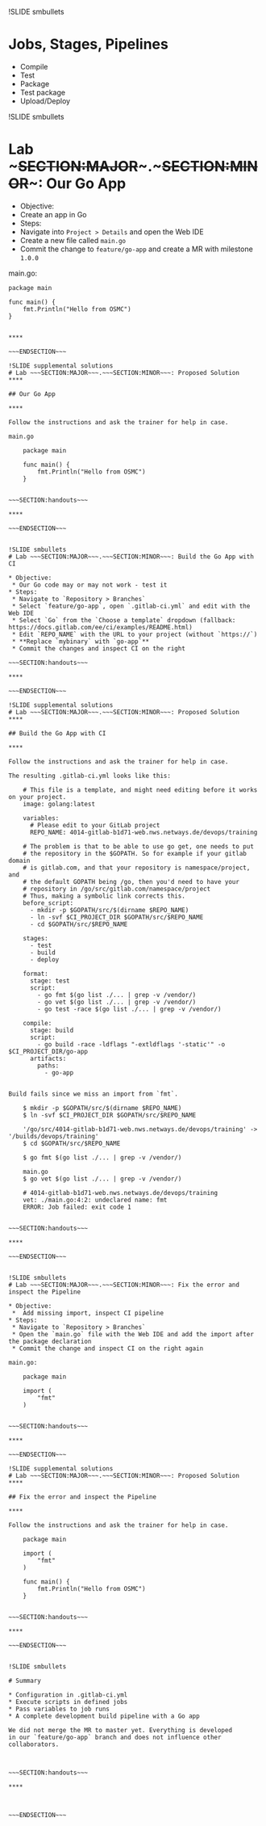 !SLIDE smbullets
# Jobs, Stages, Pipelines

* Compile
* Test
* Package
* Test package
* Upload/Deploy

!SLIDE smbullets
# Lab ~~~SECTION:MAJOR~~~.~~~SECTION:MINOR~~~: Our Go App

* Objective:
 * Create an app in Go
* Steps:
 * Navigate into `Project > Details` and open the Web IDE
 * Create a new file called `main.go`
 * Commit the change to `feature/go-app` and create a MR with milestone `1.0.0`

main.go:

    package main

    func main() {
        fmt.Println("Hello from OSMC")
    }

~~~SECTION:handouts~~~

****

~~~ENDSECTION~~~

!SLIDE supplemental solutions
# Lab ~~~SECTION:MAJOR~~~.~~~SECTION:MINOR~~~: Proposed Solution
****

## Our Go App

****

Follow the instructions and ask the trainer for help in case.

main.go

    package main

    func main() {
        fmt.Println("Hello from OSMC")
    }


~~~SECTION:handouts~~~

****

~~~ENDSECTION~~~


!SLIDE smbullets
# Lab ~~~SECTION:MAJOR~~~.~~~SECTION:MINOR~~~: Build the Go App with CI

* Objective:
 * Our Go code may or may not work - test it
* Steps:
 * Navigate to `Repository > Branches`
 * Select `feature/go-app`, open `.gitlab-ci.yml` and edit with the Web IDE
 * Select `Go` from the `Choose a template` dropdown (fallback: https://docs.gitlab.com/ee/ci/examples/README.html)
 * Edit `REPO_NAME` with the URL to your project (without `https://`)
 * **Replace `mybinary` with `go-app`**
 * Commit the changes and inspect CI on the right

~~~SECTION:handouts~~~

****

~~~ENDSECTION~~~

!SLIDE supplemental solutions
# Lab ~~~SECTION:MAJOR~~~.~~~SECTION:MINOR~~~: Proposed Solution
****

## Build the Go App with CI

****

Follow the instructions and ask the trainer for help in case.

The resulting .gitlab-ci.yml looks like this:

    # This file is a template, and might need editing before it works on your project.
    image: golang:latest
    
    variables:
      # Please edit to your GitLab project
      REPO_NAME: 4014-gitlab-b1d71-web.nws.netways.de/devops/training
    
    # The problem is that to be able to use go get, one needs to put
    # the repository in the $GOPATH. So for example if your gitlab domain
    # is gitlab.com, and that your repository is namespace/project, and
    # the default GOPATH being /go, then you'd need to have your
    # repository in /go/src/gitlab.com/namespace/project
    # Thus, making a symbolic link corrects this.
    before_script:
      - mkdir -p $GOPATH/src/$(dirname $REPO_NAME)
      - ln -svf $CI_PROJECT_DIR $GOPATH/src/$REPO_NAME
      - cd $GOPATH/src/$REPO_NAME
    
    stages:
      - test
      - build
      - deploy
    
    format:
      stage: test
      script:
        - go fmt $(go list ./... | grep -v /vendor/)
        - go vet $(go list ./... | grep -v /vendor/)
        - go test -race $(go list ./... | grep -v /vendor/)
    
    compile:
      stage: build
      script:
        - go build -race -ldflags "-extldflags '-static'" -o $CI_PROJECT_DIR/go-app
      artifacts:
        paths:
          - go-app


Build fails since we miss an import from `fmt`.

    $ mkdir -p $GOPATH/src/$(dirname $REPO_NAME)
    $ ln -svf $CI_PROJECT_DIR $GOPATH/src/$REPO_NAME
    
    '/go/src/4014-gitlab-b1d71-web.nws.netways.de/devops/training' -> '/builds/devops/training'
    $ cd $GOPATH/src/$REPO_NAME
    
    $ go fmt $(go list ./... | grep -v /vendor/)
    
    main.go
    $ go vet $(go list ./... | grep -v /vendor/)
    
    # 4014-gitlab-b1d71-web.nws.netways.de/devops/training
    vet: ./main.go:4:2: undeclared name: fmt
    ERROR: Job failed: exit code 1


~~~SECTION:handouts~~~

****

~~~ENDSECTION~~~


!SLIDE smbullets
# Lab ~~~SECTION:MAJOR~~~.~~~SECTION:MINOR~~~: Fix the error and inspect the Pipeline

* Objective:
 *  Add missing import, inspect CI pipeline
* Steps:
 * Navigate to `Repository > Branches`
 * Open the `main.go` file with the Web IDE and add the import after the package declaration
 * Commit the change and inspect CI on the right again

main.go:

    package main

    import (
        "fmt"
    )


~~~SECTION:handouts~~~

****

~~~ENDSECTION~~~

!SLIDE supplemental solutions
# Lab ~~~SECTION:MAJOR~~~.~~~SECTION:MINOR~~~: Proposed Solution
****

## Fix the error and inspect the Pipeline

****

Follow the instructions and ask the trainer for help in case.

    package main
    
    import (
        "fmt"
    )
    
    func main() {
        fmt.Println("Hello from OSMC")
    }


~~~SECTION:handouts~~~

****

~~~ENDSECTION~~~


!SLIDE smbullets

# Summary

* Configuration in .gitlab-ci.yml
* Execute scripts in defined jobs
* Pass variables to job runs
* A complete development build pipeline with a Go app

We did not merge the MR to master yet. Everything is developed
in our `feature/go-app` branch and does not influence other collaborators.



~~~SECTION:handouts~~~

****



~~~ENDSECTION~~~
